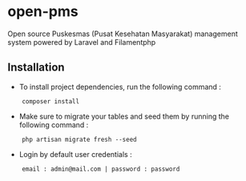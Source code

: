 # open-pms
Open source Puskesmas (Pusat Kesehatan Masyarakat) management system powered by Laravel and Filamentphp

## Installation
- To install project dependencies, run the following command :
```
    composer install
```
- Make sure to migrate your tables and seed them by running the following command :
```
    php artisan migrate fresh --seed
```
- Login by default user credentials :
```
    email : admin@mail.com | password : password
```
